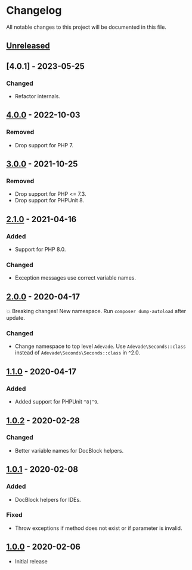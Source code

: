 # Changelog

All notable changes to this project will be documented in this file.

## [Unreleased]

## [4.0.1] - 2023-05-25

### Changed

- Refactor internals.

## [4.0.0] - 2022-10-03

### Removed

- Drop support for PHP 7.

## [3.0.0] - 2021-10-25

### Removed

- Drop support for PHP <= 7.3.
- Drop support for PHPUnit 8.

## [2.1.0] - 2021-04-16

### Added

- Support for PHP 8.0.

### Changed

- Exception messages use correct variable names.

## [2.0.0] - 2020-04-17

:boom: Breaking changes! New namespace. Run `composer dump-autoload` after update.

### Changed

- Change namespace to top level `Adevade`. Use `Adevade\Seconds::class` instead of `Adevade\Seconds\Seconds::class` in ^2.0.

## [1.1.0] - 2020-04-17

### Added

- Added support for PHPUnit `^8|^9`.

## [1.0.2] - 2020-02-28

### Changed

- Better variable names for DocBlock helpers.

## [1.0.1] - 2020-02-08

### Added

- DocBlock helpers for IDEs.

### Fixed

- Throw exceptions if method does not exist or if parameter is invalid.

## [1.0.0] - 2020-02-06

- Initial release

[unreleased]: https://github.com/adevade/seconds/compare/4.0.0...HEAD
[4.0.0]: https://github.com/adevade/seconds/compare/3.0.0...4.0.0
[3.0.0]: https://github.com/adevade/seconds/compare/2.1.0...3.0.0
[2.1.0]: https://github.com/adevade/seconds/compare/2.0.0...2.1.0
[2.0.0]: https://github.com/adevade/seconds/compare/1.1.0...2.0.0
[1.1.0]: https://github.com/adevade/seconds/compare/1.0.2...1.1.0
[1.0.2]: https://github.com/adevade/seconds/compare/1.0.1...1.0.2
[1.0.1]: https://github.com/adevade/seconds/compare/1.0.0...1.0.1
[1.0.0]: https://github.com/adevade/seconds/releases/tag/1.0.0
